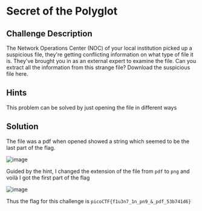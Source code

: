 # Secret of the Polyglot

## Challenge Description

The Network Operations Center (NOC) of your local institution picked up a suspicious file, they're getting conflicting information on what type of file it is. They've brought you in as an external expert to examine the file. Can you extract all the information from this strange file?
Download the suspicious file here.

## Hints

This problem can be solved by just opening the file in different ways

## Solution

The file was a pdf when opened showed a string which seemed to be the last part of the flag. 

![image](https://github.com/user-attachments/assets/6f9a5aa3-5322-4386-8d8e-61e7ef7f5fdd)

Guided by the hint, I changed the extension of the file from `pdf` to `png` and voilà I got the first part of the flag

![image](https://github.com/user-attachments/assets/697ee1dc-1376-41f4-bf70-815f15e2f0e2)

Thus the flag for this challenge is `picoCTF{f1u3n7_1n_pn9_&_pdf_53b741d6}`
